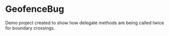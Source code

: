 GeofenceBug
===========

Demo project created to show how delegate methods are being called twice for boundary crossings.